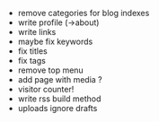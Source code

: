 - remove categories for blog indexes
- write profile (->about)
- write links
- maybe fix keywords
- fix titles
- fix tags
- remove top menu
- add page with media ?
- visitor counter!
- write rss build method
- uploads ignore drafts
